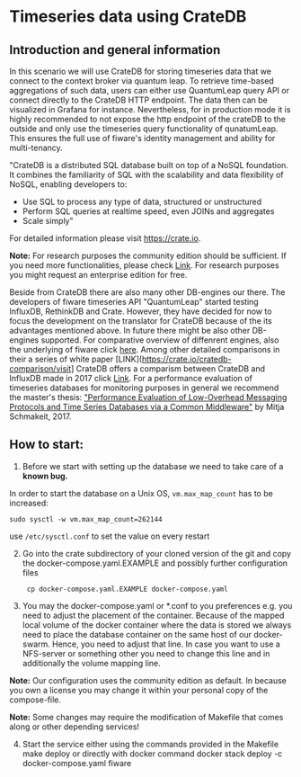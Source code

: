 # Timeseries data using CrateDB

## Introduction and general information

In this scenario we will use CrateDB for storing timeseries data that we connect to
the context broker via quantum leap. To retrieve time-based aggregations of such data, users can either use QuantumLeap query API or connect directly to the CrateDB HTTP endpoint. The data then can be visualized in Grafana for instance. Nevertheless, for in production mode it is highly
recommended to not expose the http endpoint of the crateDB to the outside and only use
the timeseries query functionality of qunatumLeap. This ensures the full use of fiware's identity management and ability for multi-tenancy.

"CrateDB is a distributed SQL database built on top of a NoSQL foundation. It combines the familiarity of SQL with the scalability and data flexibility of NoSQL, enabling developers to:

- Use SQL to process any type of data, structured or unstructured
- Perform SQL queries at realtime speed, even JOINs and aggregates
- Scale simply"

For detailed information please visit https://crate.io.

**Note:** For research purposes the community edition should be sufficient. If you
need more functionalities, please check
[Link](https://crate.io/docs/crate/reference/en/latest/enterprise/index.html).
For research purposes you might request an enterprise
edition for free.

Beside from CrateDB there are also many other DB-engines our there. The developers of
fiware timeseries API "QuantumLeap" started testing InfluxDB, RethinkDB and Crate. However, they have decided for now to focus the development on the translator for CrateDB because of the its advantages mentioned above. In future there might be also other  DB-engines supported. For
comparative overview of diffenrent engines, also the underlying of fiware click
 [here](https://db-engines.com/en/system/CrateDB%3BInfluxDB%3BMongoDB). Among other detailed comparisons in their a series of white paper [LINK](https://crate.io/cratedb-comparison/visit]
CrateDB offers a comparism between CrateDB and InfluxDB made in 2017 click [Link](http://go.cratedb.com/rs/832-QEZ-801/images/CrateDB-vs-Specialized-Time-Series-Databases.pdf?utm_medium=email&utm_source=mkto). For a performance evaluation of timeseries databases for monitoring purposes in general we recommend the master's thesis:
["Performance Evaluation of Low-Overhead Messaging Protocols and Time Series Databases
via a Common Middleware"](http://mitja.cc/master_thesis.pdf) by Mitja Schmakeit, 2017.

## How to start:



1. Before we start with setting up the database we need to take care of a **known bug.**

  In order to start the database on a Unix OS, `vm.max_map_count` has to be increased:

  ```
  sudo sysctl -w vm.max_map_count=262144
  ```
use `/etc/sysctl.conf` to set the value on every restart

2. Go into the crate subdirectory of your cloned version of the git and copy the docker-compose.yaml.EXAMPLE and possibly further configuration files

        cp docker-compose.yaml.EXAMPLE docker-compose.yaml

3. You may the docker-compose.yaml or *.conf to you preferences e.g. you need to
adjust the placement of the container. Because of the mapped local volume of the
docker container where the data is stored we always need to place the database container on
the same host of our docker-swarm. Hence, you need to adjust that line.
In case you want to use a NFS-server or something other you need to change this line
and in additionally the volume mapping line.

  **Note:** Our configuration uses the community edition as default. In because
 you own a license you may change it within your personal copy of the
 compose-file.

  **Note:** Some changes may require the modification of Makefile that comes along or other depending services!

4. Start the service either using the commands provided in the Makefile
        make deploy
or directly with docker command
        docker stack deploy -c docker-compose.yaml fiware
